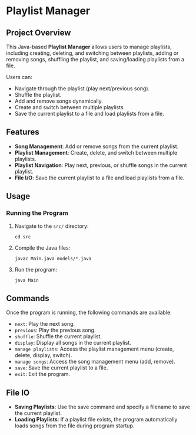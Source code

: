 # Playlist Manager

## Project Overview

This Java-based **Playlist Manager** allows users to manage playlists, including creating, deleting, and switching between playlists, adding or removing songs, shuffling the playlist, and saving/loading playlists from a file.

Users can:
- Navigate through the playlist (play next/previous song).
- Shuffle the playlist.
- Add and remove songs dynamically.
- Create and switch between multiple playlists.
- Save the current playlist to a file and load playlists from a file.

## Features
- **Song Management**: Add or remove songs from the current playlist.
- **Playlist Management**: Create, delete, and switch between multiple playlists.
- **Playlist Navigation**: Play next, previous, or shuffle songs in the current playlist.
- **File I/O**: Save the current playlist to a file and load playlists from a file.

## Usage

### Running the Program
1. Navigate to the `src/` directory:
   ```
   cd src
   ```
2. Compile the Java files:
   ```
   javac Main.java models/*.java
   ```
3. Run the program:
   ```
   java Main
   ```

## Commands
Once the program is running, the following commands are available:
- `next`: Play the next song.
- `previous`: Play the previous song.
- `shuffle`: Shuffle the current playlist.
- `display`: Display all songs in the current playlist.
- `manage playlists`: Access the playlist management menu (create, delete, display, switch).
- `manage songs`: Access the song management menu (add, remove).
- `save`: Save the current playlist to a file.
- `exit`: Exit the program.

## File IO
- **Saving Playlists**: Use the save command and specify a filename to save the current playlist.
- **Loading Playlists**: If a playlist file exists, the program automatically loads songs from the file during program startup.









   
